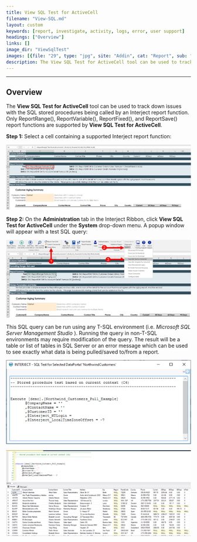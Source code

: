```yaml
---
title: View SQL Test for ActiveCell
filename: "View-SQL.md"
layout: custom
keywords: [report, investigate, activity, logs, error, user support]
headings: ["Overview"]
links: []
image_dir: "ViewSqlTest"
images: [{file: "29", type: "jpg", site: "Addin", cat: "Report", sub: "", report: "Customer Aging Summary", ribbon: "", config: "Yes"},{file: "30", type: "jpg", site: "Addin", cat: "Ribbon", sub: "System", report: "Customer Aging Summary", ribbon: "Advanced", config: "Yes"},{file: "SQLQuery", type: "png", site: "Addin", cat: "View SQL Test For ActiveCell", sub: "", report: "", ribbon: "", config: ""},{file: "SQLQueryTest", type: "png", site: "SSMS", cat: "Code", sub: "", report: "", ribbon: "", config: ""}]
description: The View SQL Test for ActiveCell tool can be used to track down issues with the SQL stored procedures being called by an Interject report function.
---
```

* * *

## Overview

The **View SQL Test for ActiveCell** tool can be used to track down issues with the SQL stored procedures being called by an Interject report function. Only ReportRange(), ReportVariable(), ReportFixed(), and ReportSave() report functions are supported by **View SQL Test for ActiveCell**.

**Step 1:** Select a cell containing a supported Interject report function:

![](/images/ViewSqlTest/29.jpg)
<br>

**Step 2:** On the **Administration** tab in the Interject Ribbon, click **View SQL Test for ActiveCell** under the **System** drop-down menu. A popup window will appear with a test SQL query:

![](/images/ViewSqlTest/30.jpg)
<br>

This SQL query can be run using any T-SQL environment (i.e. _Microsoft SQL Server Management Studio_ ). Running the query in non-T-SQL environments may require modification of the query. The result will be a table or list of tables in SQL Server or an error message which can be used to see exactly what data is being pulled/saved to/from a report.

![](/images/ViewSqlTest/SQLQuery.png)
<br>

![](/images/ViewSqlTest/SQLQueryTest.png)
<br>
